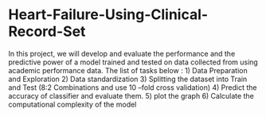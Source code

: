 # Heart-Failure-Using-Clinical-Record-Set
In this project, we will develop and evaluate the performance and the predictive power of a model trained and tested on data collected from using academic performance data. The list of tasks below : 1) Data Preparation and Exploration 2) Data standardization 3) Splitting the dataset into Train and Test (8:2 Combinations and use 10 –fold cross validation) 4) Predict the accuracy of classifier and evaluate them. 5) plot the graph 6) Calculate the computational complexity of the model

